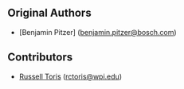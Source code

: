 Original Authors
----------------

 * [Benjamin Pitzer] (benjamin.pitzer@bosch.com)

Contributors
------------

 * [Russell Toris](http://users.wpi.edu/~rctoris/) (rctoris@wpi.edu)
